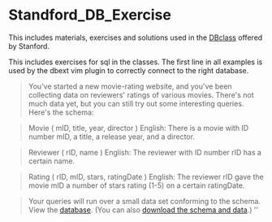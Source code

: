 # Standford_DB_Exercise
This includes materials, exercises and solutions used in the [DBclass](https://class2go.stanford.edu/db/Winter2013) offered by Stanford.

This includes exercises for sql in the classes. The first line in all examples is used by the dbext vim plugin to correctly connect to the right database.

> You've started a new movie-rating website, and you've been collecting data on reviewers' ratings of various movies. There's not much data yet, but you can still try out some interesting queries. Here's the schema: 

> Movie ( mID, title, year, director ) 
English: There is a movie with ID number mID, a title, a release year, and a director. 

> Reviewer ( rID, name ) 
English: The reviewer with ID number rID has a certain name. 

> Rating ( rID, mID, stars, ratingDate ) 
English: The reviewer rID gave the movie mID a number of stars rating (1-5) on a certain ratingDate. 

> Your queries will run over a small data set conforming to the schema. View the [database](https://lagunita.stanford.edu/c4x/DB/SQL/asset/moviedata.html). (You can also [download the schema and data](https://s3-us-west-2.amazonaws.com/prod-c2g/db/Winter2013/files/rating.sql).) 
''

